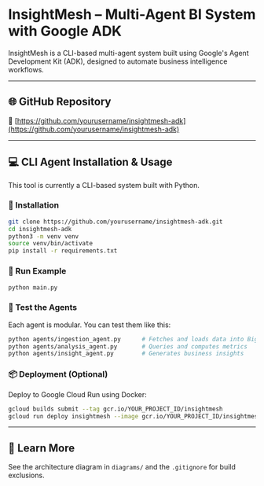 
# InsightMesh – Multi-Agent BI System with Google ADK

InsightMesh is a CLI-based multi-agent system built using Google's Agent Development Kit (ADK), designed to automate business intelligence workflows.

---

## 🌐 GitHub Repository

🔗 [https://github.com/yourusername/insightmesh-adk](https://github.com/yourusername/insightmesh-adk)

---

## 💻 CLI Agent Installation & Usage

This tool is currently a CLI-based system built with Python.

### 🔧 Installation

```bash
git clone https://github.com/yourusername/insightmesh-adk.git
cd insightmesh-adk
python3 -m venv venv
source venv/bin/activate
pip install -r requirements.txt
```

### 🚀 Run Example

```bash
python main.py
```

### 🧪 Test the Agents

Each agent is modular. You can test them like this:

```bash
python agents/ingestion_agent.py      # Fetches and loads data into BigQuery
python agents/analysis_agent.py       # Queries and computes metrics
python agents/insight_agent.py        # Generates business insights
```

### 📦 Deployment (Optional)

Deploy to Google Cloud Run using Docker:

```bash
gcloud builds submit --tag gcr.io/YOUR_PROJECT_ID/insightmesh
gcloud run deploy insightmesh --image gcr.io/YOUR_PROJECT_ID/insightmesh --platform managed
```

---

## 🧠 Learn More

See the architecture diagram in `diagrams/` and the `.gitignore` for build exclusions.
